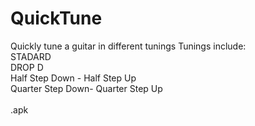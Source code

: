 # QuickTune
Quickly tune a guitar in different tunings
Tunings include:<br>
STADARD<br>
DROP D<br>
Half Step Down - Half Step Up<br>
Quarter Step Down- Quarter Step Up<br>
<br>
.apk
